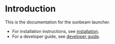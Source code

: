 # Introduction

This is the documentation for the sunbeam launcher.

- For installation instructions, see [installation](./installation.md).
- For a developer guide, see [developer guide](./developer-guide/creating-extensions.md).
